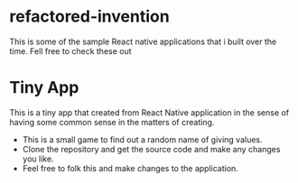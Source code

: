 # refactored-invention
This is some of the sample React native applications that i built over the time. Fell free to check these out

# Tiny App
This is a tiny app that created from React Native application in the sense of having some common sense in the matters of creating.
* This is a small game to find out a random name of giving values.
* Clone the repository and get the source code and make any changes you like.
* Feel free to folk this and make changes to the application. 

